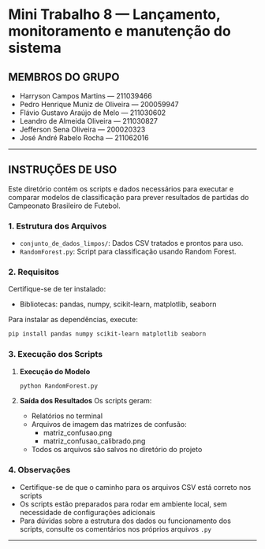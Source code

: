 # Mini Trabalho 8 — Lançamento, monitoramento e manutenção do sistema

## MEMBROS DO GRUPO

- Harryson Campos Martins — 211039466
- Pedro Henrique Muniz de Oliveira — 200059947
- Flávio Gustavo Araújo de Melo — 211030602
- Leandro de Almeida Oliveira — 211030827
- Jefferson Sena Oliveira — 200020323
- José André Rabelo Rocha — 211062016

---

## INSTRUÇÕES DE USO

Este diretório contém os scripts e dados necessários para executar e comparar modelos de classificação para prever resultados de partidas do Campeonato Brasileiro de Futebol.

### 1. Estrutura dos Arquivos

- `conjunto_de_dados_limpos/`: Dados CSV tratados e prontos para uso.
- `RandomForest.py`: Script para classificação usando Random Forest.

### 2. Requisitos

Certifique-se de ter instalado:

- Bibliotecas: pandas, numpy, scikit-learn, matplotlib, seaborn

Para instalar as dependências, execute:

```bash
pip install pandas numpy scikit-learn matplotlib seaborn
```

### 3. Execução dos Scripts

1. **Execução do Modelo**

   ```bash
   python RandomForest.py
   ```

3. **Saída dos Resultados**
   Os scripts geram:
   - Relatórios no terminal
   - Arquivos de imagem das matrizes de confusão:
     - matriz_confusao.png
     - matriz_confusao_calibrado.png
   - Todos os arquivos são salvos no diretório do projeto

### 4. Observações

- Certifique-se de que o caminho para os arquivos CSV está correto nos scripts
- Os scripts estão preparados para rodar em ambiente local, sem necessidade de configurações adicionais
- Para dúvidas sobre a estrutura dos dados ou funcionamento dos scripts, consulte os comentários nos próprios arquivos `.py`

---